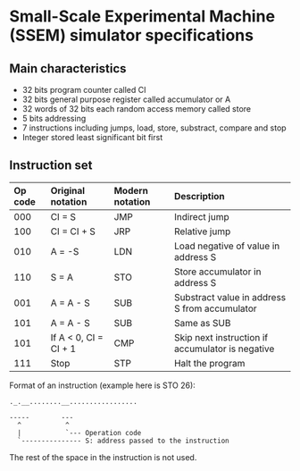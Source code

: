 # Small-Scale Experimental Machine (SSEM) simulator specifications

## Main characteristics

- 32 bits program counter called CI
- 32 bits general purpose register called accumulator or A
- 32 words of 32 bits each random access memory called store
- 5 bits addressing
- 7 instructions including jumps, load, store, substract, compare and stop
- Integer stored least significant bit first

## Instruction set

| Op code | Original notation     | Modern notation | Description                                      |
| :------ | :-------------------- | :-------------- | :----------------------------------------------- |
| 000     | CI = S                | JMP             | Indirect jump                                    |
| 100     | CI = CI + S           | JRP             | Relative jump                                    |
| 010     | A = -S                | LDN             | Load negative of value in address S              |
| 110     | S = A                 | STO             | Store accumulator in address S                   |
| 001     | A = A - S             | SUB             | Substract value in address S from accumulator    |
| 101     | A = A - S             | SUB             | Same as SUB                                      |
| 101     | If A < 0, CI = CI + 1 | CMP             | Skip next instruction if accumulator is negative |
| 111     | Stop                  | STP             | Halt the program                                 |

Format of an instruction (example here is STO 26):
```
._.__........__.................

-----        ---
  ^           ^
  |           `--- Operation code
  `--------------- S: address passed to the instruction
```
The rest of the space in the instruction is not used.

